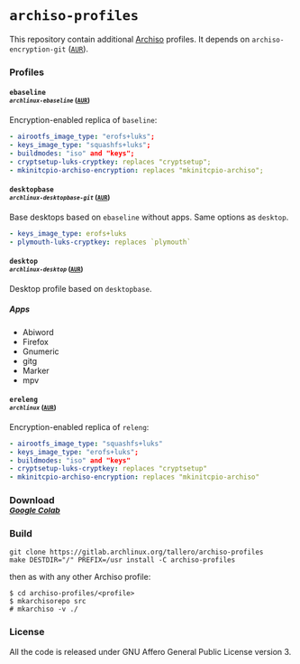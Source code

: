 # `archiso-profiles`

This repository contain additional 
[Archiso](https://aur.archlinux.org/archlinux/archiso)
profiles. It depends on `archiso-encryption-git` 
([`AUR`](https://aur.archlinux.org/packages/archiso-encryption-git)).

### Profiles

#### `ebaseline` <br> <sub>*`archlinux-ebaseline`* ([`AUR`](https://aur.archlinux.org/packages/archlinux-ebaseline))</sub>
Encryption-enabled replica of `baseline`:
```yaml
- airootfs_image_type: "erofs+luks";
- keys_image_type: "squashfs+luks";
- buildmodes: "iso" and "keys";
- cryptsetup-luks-cryptkey: replaces "cryptsetup";
- mkinitcpio-archiso-encryption: replaces "mkinitcpio-archiso";
```

#### `desktopbase` <br> <sub>*`archlinux-desktopbase-git`* ([`AUR`](https://aur.archlinux.org/packages/archlinux-desktopbase-git))</sub>
Base desktops based on `ebaseline` without apps. Same options as `desktop`.

```yaml
- keys_image_type: erofs+luks
- plymouth-luks-cryptkey: replaces `plymouth`
```

#### `desktop` <br> <sub>*`archlinux-desktop`* ([`AUR`](https://aur.archlinux.org/packages/archlinux-desktop))</sub>
Desktop profile based on `desktopbase`.

##### Apps
- Abiword
- Firefox
- Gnumeric
- gitg
- Marker
- mpv

#### `ereleng` <br> <sub>*`archlinux`* ([`AUR`](https://aur.archlinux.org/packages/archlinux))</sub>

Encryption-enabled replica of `releng`:
```yaml
- airootfs_image_type: "squashfs+luks"
- keys_image_type: "erofs+luks";
- buildmodes: "iso" and "keys"
- cryptsetup-luks-cryptkey: replaces "cryptsetup"
- mkinitcpio-archiso-encryption: replaces "mkinitcpio-archiso"
```

### Download <br> <sub>[*Google Colab*](https://colab.research.google.com/github/tallero/archiso-profiles/blob/noapps/jupyter/jupyter.ipynb)</sub>

### Build

```console
git clone https://gitlab.archlinux.org/tallero/archiso-profiles
make DESTDIR="/" PREFIX=/usr install -C archiso-profiles
```
 
then as with any other Archiso profile:

```console
$ cd archiso-profiles/<profile>
$ mkarchisorepo src
# mkarchiso -v ./ 
```

### License

All the code is released under GNU Affero General Public License version 3.
